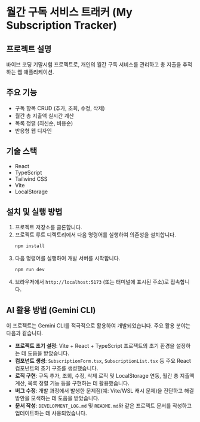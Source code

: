 # 월간 구독 서비스 트래커 (My Subscription Tracker)

## 프로젝트 설명
바이브 코딩 기말시험 프로젝트로, 개인의 월간 구독 서비스를 관리하고 총 지출을 추적하는 웹 애플리케이션.

## 주요 기능
- 구독 항목 CRUD (추가, 조회, 수정, 삭제)
- 월간 총 지출액 실시간 계산
- 목록 정렬 (최신순, 비용순)
- 반응형 웹 디자인

## 기술 스택
- React
- TypeScript
- Tailwind CSS
- Vite
- LocalStorage

## 설치 및 실행 방법
1. 프로젝트 저장소를 클론합니다.
2. 프로젝트 루트 디렉토리에서 다음 명령어를 실행하여 의존성을 설치합니다.
   ```bash
   npm install
   ```
3. 다음 명령어를 실행하여 개발 서버를 시작합니다.
   ```bash
   npm run dev
   ```
4. 브라우저에서 `http://localhost:5173` (또는 터미널에 표시된 주소)로 접속합니다.

## AI 활용 방법 (Gemini CLI)
이 프로젝트는 Gemini CLI를 적극적으로 활용하여 개발되었습니다. 주요 활용 분야는 다음과 같습니다.
- **프로젝트 초기 설정**: Vite + React + TypeScript 프로젝트의 초기 환경을 설정하는 데 도움을 받았습니다.
- **컴포넌트 생성**: `SubscriptionForm.tsx`, `SubscriptionList.tsx` 등 주요 React 컴포넌트의 초기 구조를 생성했습니다.
- **로직 구현**: 구독 추가, 조회, 수정, 삭제 로직 및 LocalStorage 연동, 월간 총 지출액 계산, 목록 정렬 기능 등을 구현하는 데 활용했습니다.
- **버그 수정**: 개발 과정에서 발생한 문제점(예: Vite/WSL 캐시 문제)을 진단하고 해결 방안을 모색하는 데 도움을 받았습니다.
- **문서 작성**: `DEVELOPMENT_LOG.md` 및 `README.md`와 같은 프로젝트 문서를 작성하고 업데이트하는 데 사용되었습니다.